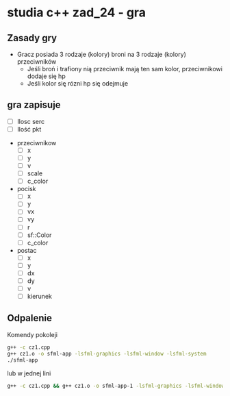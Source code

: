# studia c++ zad_24 - gra

## Zasady gry
* Gracz posiada 3 rodzaje (kolory) broni na 3 rodzaje (kolory) przeciwników
  * Jeśli broń i trafiony nią przeciwnik mają ten sam kolor, przeciwnikowi dodaje się hp
  * Jeśli kolor się rózni hp się odejmuje

## gra zapisuje
* [ ] Ilosc serc
* [ ] Ilość pkt
* przeciwnikow
  * [ ] x
  * [ ] y
  * [ ] v
  * [ ] scale
  * [ ] c_color
* pocisk
  * [ ] x
  * [ ] y
  * [ ] vx
  * [ ] vy
  * [ ] r
  * [ ] sf::Color
  * [ ] c_color
* postac
  * [ ] x
  * [ ] y
  * [ ] dx
  * [ ] dy
  * [ ] v
  * [ ] kierunek

## Odpalenie


Komendy pokoleji
~~~bash
g++ -c cz1.cpp
g++ cz1.o -o sfml-app -lsfml-graphics -lsfml-window -lsfml-system
./sfml-app
~~~

lub w jednej lini
~~~bash
g++ -c cz1.cpp && g++ cz1.o -o sfml-app-1 -lsfml-graphics -lsfml-window -lsfml-system && ./sfml-app-1
~~~